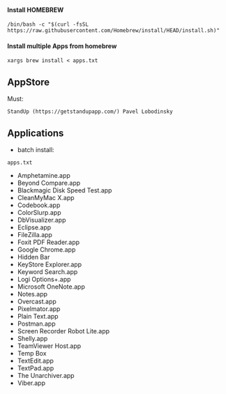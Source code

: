 #### Install HOMEBREW
```
/bin/bash -c "$(curl -fsSL https://raw.githubusercontent.com/Homebrew/install/HEAD/install.sh)"
```
#### Install multiple Apps from homebrew
```
xargs brew install < apps.txt
```

## AppStore
Must:
```
StandUp (https://getstandupapp.com/) Pavel Lobodinsky
```

## Applications
- batch install:
```
apps.txt
```
- Amphetamine.app
- Beyond Compare.app
- Blackmagic Disk Speed Test.app
- CleanMyMac X.app
- Codebook.app
- ColorSlurp.app
- DbVisualizer.app
- Eclipse.app
- FileZilla.app
- Foxit PDF Reader.app
- Google Chrome.app
- Hidden Bar
- KeyStore Explorer.app
- Keyword Search.app
- Logi Options+.app
- Microsoft OneNote.app
- Notes.app
- Overcast.app
- Pixelmator.app
- Plain Text.app
- Postman.app
- Screen Recorder Robot Lite.app
- Shelly.app
- TeamViewer Host.app
- Temp Box
- TextEdit.app
- TextPad.app
- The Unarchiver.app
- Viber.app
